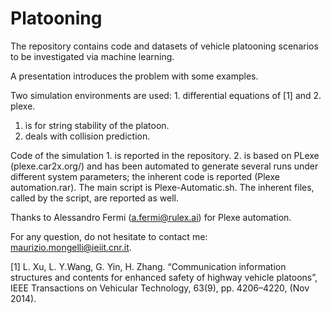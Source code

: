 # Platooning

The repository contains code and datasets of vehicle platooning scenarios to be investigated via machine learning. 

A presentation introduces the problem with some examples. 

Two simulation environments are used: 1. differential equations of [1] and 2. plexe. 
1. is for string stability of the platoon. 
2. deals with collision prediction. 

Code of the simulation 1. is reported in the repository. 
2. is based on PLexe (plexe.car2x.org/) and has been automated to generate several runs under different system parameters; the inherent code is reported (Plexe automation.rar). The main script is Plexe-Automatic.sh. The inherent files, called by the script, are reported as well.

Thanks to Alessandro Fermi (a.fermi@rulex.ai) for Plexe automation.

For any question, do not hesitate to contact me: maurizio.mongelli@ieiit.cnr.it.

[1] L. Xu, L. Y.Wang, G. Yin, H. Zhang. “Communication information structures and contents for enhanced safety of highway vehicle platoons”, IEEE Transactions on Vehicular Technology, 63(9), pp. 4206–4220, (Nov 2014).
